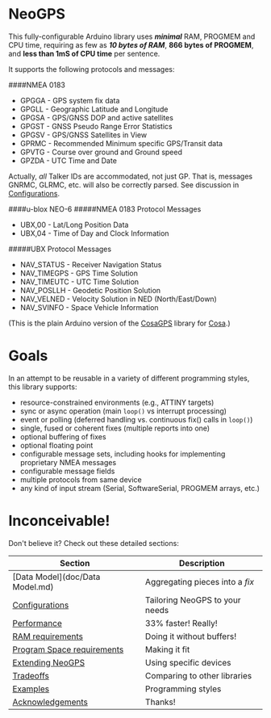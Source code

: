 NeoGPS
======

This fully-configurable Arduino library uses _**minimal**_ RAM, PROGMEM and CPU time, 
requiring as few as _**10 bytes of RAM**_, **866 bytes of PROGMEM**, and **less than 1mS of CPU time** per sentence.  

It supports the following protocols and messages:

####NMEA 0183
* GPGGA - GPS system fix data
* GPGLL - Geographic Latitude and Longitude
* GPGSA - GPS/GNSS DOP and active satellites
* GPGST - GNSS Pseudo Range Error Statistics
* GPGSV - GPS/GNSS Satellites in View
* GPRMC - Recommended Minimum specific GPS/Transit data
* GPVTG - Course over ground and Ground speed
* GPZDA - UTC Time and Date

Actually, _all_ Talker IDs are accommodated, not just GP.  That is, messages GNRMC, GLRMC, etc. will also be correctly parsed.  See discussion in [Configurations](doc/Configurations.md).

####u-blox NEO-6
#####NMEA 0183 Protocol Messages
* UBX,00 - Lat/Long Position Data
* UBX,04 - Time of Day and Clock Information

#####UBX Protocol Messages
* NAV_STATUS - Receiver Navigation Status
* NAV_TIMEGPS - GPS Time Solution
* NAV_TIMEUTC - UTC Time Solution
* NAV_POSLLH - Geodetic Position Solution
* NAV_VELNED - Velocity Solution in NED (North/East/Down)
* NAV_SVINFO - Space Vehicle Information

(This is the plain Arduino version of the [CosaGPS](https://github.com/SlashDevin/CosaGPS) library for [Cosa](https://github.com/mikaelpatel/Cosa).)

Goals
======
In an attempt to be reusable in a variety of different programming styles, this library supports:
* resource-constrained environments (e.g., ATTINY targets)
* sync or async operation (main `loop()` vs interrupt processing)
* event or polling (deferred handling vs. continuous fix() calls in `loop()`)
* single, fused or coherent fixes (multiple reports into one)
* optional buffering of fixes
* optional floating point
* configurable message sets, including hooks for implementing proprietary NMEA messages
* configurable message fields
* multiple protocols from same device
* any kind of input stream (Serial, SoftwareSerial, PROGMEM arrays, etc.)

Inconceivable!
=============

Don't believe it?  Check out these detailed sections:

Section  |  Description
-------- |  ------------
[Data Model](doc/Data Model.md) | Aggregating pieces into a *fix*
[Configurations](doc/Configurations.md) | Tailoring NeoGPS to your needs
[Performance](doc/Performance.md) | 33% faster!  Really!
[RAM requirements](doc/RAM.md) | Doing it without buffers!
[Program Space requirements](doc/Program.md) | Making it fit
[Extending NeoGPS](doc/Extending.md) | Using specific devices
[Tradeoffs](doc/Tradeoffs.md) | Comparing to other libraries
[Examples](doc/Examples.md) | Programming styles
[Acknowledgements](doc/Acknowledgements.md) | Thanks!
